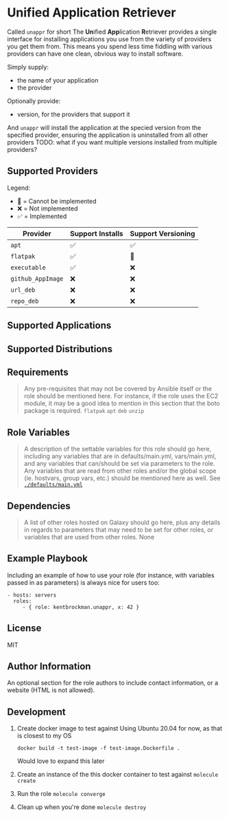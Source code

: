**Un**ified **App**lication **R**etriever
=========

Called `unappr` for short 
The **Un**ified **App**lication **R**etriever provides a single interface for installing applications you use from the variety of providers you get them from.
This means you spend less time fiddling with various providers can have one clean, obvious way to install software.

Simply supply:
- the name of your application
- the provider

Optionally provide:
- version, for the providers that support it

And `unappr` will install the application at the specied version from the specified provider, ensuring the application is uninstalled from all other providers
TODO: what if you want multiple versions installed from multiple providers?

## Supported Providers

Legend:
- 🛑  = Cannot be implemented
- ❌ = Not implemented
- ✅ = Implemented

| Provider | Support Installs | Support Versioning |
| -- | -- | -- |
| `apt` | ✅ | ✅ |
| `flatpak` | ✅ | 🛑 |
| `executable` | ✅ | ❌ |
| `github_AppImage` | ❌ | ❌ |
| `url_deb` | ❌ | ❌ |
| `repo_deb` | ❌ | ❌ |

## Supported Applications

## Supported Distributions

Requirements
------------

> Any pre-requisites that may not be covered by Ansible itself or the role should be mentioned here. For instance, if the role uses the EC2 module, it may be a good idea to mention in this section that the boto package is required.
`flatpak`
`apt`
`deb`
`unzip`

Role Variables
--------------

> A description of the settable variables for this role should go here, including any variables that are in defaults/main.yml, vars/main.yml, and any variables that can/should be set via parameters to the role. Any variables that are read from other roles and/or the global scope (ie. hostvars, group vars, etc.) should be mentioned here as well.
See [`./defaults/main.yml`](./defaults/main.yml)

Dependencies
------------

> A list of other roles hosted on Galaxy should go here, plus any details in regards to parameters that may need to be set for other roles, or variables that are used from other roles.
None

Example Playbook
----------------

Including an example of how to use your role (for instance, with variables passed in as parameters) is always nice for users too:

    - hosts: servers
      roles:
         - { role: kentbrockman.unappr, x: 42 }

License
-------

MIT

Author Information
------------------

An optional section for the role authors to include contact information, or a website (HTML is not allowed).

## Development

1. Create docker image to test against
   Using Ubuntu 20.04 for now, as that is closest to my OS

   `docker build -t test-image -f test-image.Dockerfile .`

   Would love to expand this later

2. Create an instance of the this docker container to test against
  `molecule create`

3. Run the role
  `molecule converge`

4. Clean up when you're done
  `molecule destroy`
